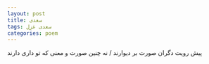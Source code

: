 ```yaml
---
layout: post
title: سعدی
tags: سعدی غزل
categories: poem
---
```


پیش رویت دگران صورت بر دیوارند / نه چنین صورت و معنی که تو داری دارند
